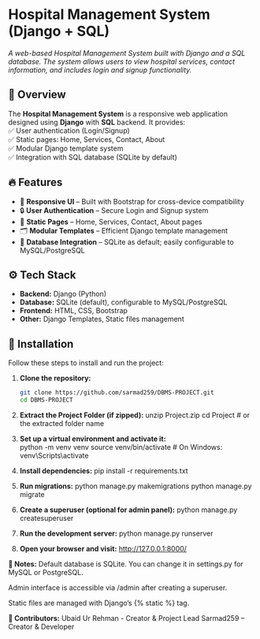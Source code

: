 # **Hospital Management System** (Django + SQL)  

_A web-based Hospital Management System built with Django and a SQL database. The system allows users to view hospital services, contact information, and includes login and signup functionality._  

## 🌟 Overview  
The **Hospital Management System** is a responsive web application designed using **Django** with **SQL** backend. It provides:  
✅ User authentication (Login/Signup)  
✅ Static pages: Home, Services, Contact, About  
✅ Modular Django template system  
✅ Integration with SQL database (SQLite by default)  

## 🔥 Features  
- 📂 **Responsive UI** – Built with Bootstrap for cross-device compatibility  
- 🔒 **User Authentication** – Secure Login and Signup system  
- 📄 **Static Pages** – Home, Services, Contact, About pages  
- 🗂️ **Modular Templates** – Efficient Django template management  
- 💾 **Database Integration** – SQLite as default; easily configurable to MySQL/PostgreSQL  

## ⚙️ Tech Stack  
- **Backend:** Django (Python)  
- **Database:** SQLite (default), configurable to MySQL/PostgreSQL  
- **Frontend:** HTML, CSS, Bootstrap  
- **Other:** Django Templates, Static files management  

## 📌 Installation  
Follow these steps to install and run the project:

1. **Clone the repository:**  
   ```bash
   git clone https://github.com/sarmad259/DBMS-PROJECT.git
   cd DBMS-PROJECT

2. **Extract the Project Folder (if zipped):**
     unzip Project.zip
     cd Project  # or the extracted folder name

3. **Set up a virtual environment and activate it:**   
     python -m venv venv
     source venv/bin/activate    # On Windows: venv\Scripts\activate
 
4. **Install dependencies:**
     pip install -r requirements.txt

5. **Run migrations:**
     python manage.py makemigrations
     python manage.py migrate

6. **Create a superuser (optional for admin panel):**
     python manage.py createsuperuser

7. **Run the development server:**
     python manage.py runserver

8. **Open your browser and visit:**
      http://127.0.0.1:8000/


**📌 Notes:**
Default database is SQLite. You can change it in settings.py for MySQL or PostgreSQL.

Admin interface is accessible via /admin after creating a superuser.

Static files are managed with Django’s {% static %} tag.

**🤝 Contributors:**
Ubaid Ur Rehman - Creator & Project Lead
Sarmad259 – Creator & Developer



   
